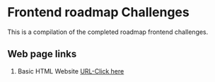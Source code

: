 # Frontend roadmap Challenges

This is a compilation of the completed roadmap frontend challenges.

## Web page links

1. Basic HTML Website [URL-Click here](link)